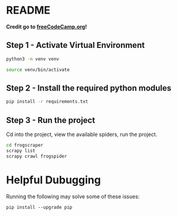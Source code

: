 # README
**Credit go to [freeCodeCamp.org](https://youtu.be/mBoX_JCKZTE?si=lglZLrLvbNW_rhOc)!**

## Step 1 - Activate Virtual Environment

```bash
python3 -m venv venv
```
```bash
source venv/bin/activate
```

## Step 2 - Install the required python modules

```bash
pip install -r requirements.txt
```

## Step 3 - Run the project

Cd into the project, view the available spiders, run the project.

```bash
cd frogscraper
scrapy list
scrapy crawl frogspider
```

# Helpful Dubugging
Running the following may solve some of these issues:

`pip install --upgrade pip`

